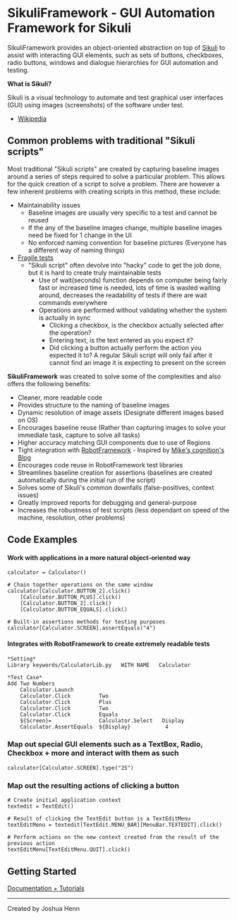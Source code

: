 SikuliFramework - GUI Automation Framework for Sikuli
================

SikuliFramework provides an object-oriented abstraction on top of [Sikuli](http://www.sikuli.org) to assist with interacting GUI elements, such as sets of buttons, checkboxes, radio buttons, windows and dialogue hierarchies for GUI automation and testing.  

**What is Sikuli?**

Sikuli is a visual technology to automate and test graphical user interfaces (GUI) using images (screenshots) of the software under test.
- [Wikipedia](http://en.wikipedia.org/wiki/Sikuli)

## Common problems with traditional "Sikuli scripts"

Most traditional "Sikuli scripts" are created by capturing baseline images around a series of steps required to solve a particular problem.  This allows for the quick creation of a script to solve a problem.  There are however a few inherent problems with creating scripts in this method, these include:

  - Maintainability issues
     - Baseline images are usually very specific to a test and cannot be reused
     - If the any of the baseline images change, multiple baseline images need be fixed for 1 change in the UI 
     - No enforced naming convention for baseline pictures (Everyone has a different way of naming things)
  - [Fragile tests](http://xunitpatterns.com/Fragile%20Test.html)
     - "Sikuli script" often devolve into "hacky" code to get the job done, but it is hard to create truly maintainable tests
        - Use of wait(seconds) function depends on computer being fairly fast or increased time is needed, lots of time is wasted waiting around, decreases the readability of tests if there are wait commands everywhere
        - Operations are performed without validating whether the system is actually in sync
            - Clicking a checkbox, is the checkbox actually selected after the operation?
            - Entering text, is the text entered as you expect it?
            - Did clicking a button actually perform the action you expected it to? A regular Sikuli script will only fail after it cannot find an image it is expecting to present on the screen

**SikuliFramework** was created to solve some of the complexities and also offers the following benefits:

 - Cleaner, more readable code
 - Provides structure to the naming of baseline images
 - Dynamic resolution of image assets (Designate different images based on OS)
 - Encourages baseline reuse (Rather than capturing images to solve your immediate task, capture to solve all tasks)
 - Higher accuracy matching GUI components due to use of Regions
 - Tight integration with [RobotFramework](http://code.google.com/p/robotframework/) - Inspired by [Mike's cognition's Blog](http://blog.mykhailo.com/2011/02/how-to-sikuli-and-robot-framework.html) 
 - Encourages code reuse in RobotFramework test libraries
 - Streamlines baseline creation for assertions (baselines are created automatically during the initial run of the script)
 - Solves some of Sikuli's common downfalls (false-positives, context issues)
 - Greatly improved reports for debugging and general-purpose
 - Increases the robustness of test scripts (less dependant on speed of the machine, resolution, other problems)

## Code Examples

#### Work with applications in a more natural object-oriented way

    calculator = Calculator()

    # Chain together operations on the same window 
    calculator[Calculator.BUTTON_2].click()
        [Calculator.BUTTON_PLUS].click()
        [Calculator.BUTTON_2].click() 
        [Calculator.BUTTON_EQUALS].click()
        
    # Built-in assertions methods for testing purposes
    calculator[Calculator.SCREEN].assertEquals("4")

#### Integrates with RobotFramework to create extremely readable tests

    *Setting*
    Library	keywords/CalculatorLib.py	WITH NAME	Calculator

    *Test Case*
    Add Two Numbers
        Calculator.Launch
        Calculator.Click         Two
        Calculator.Click         Plus
        Calculator.Click         Two
        Calculator.Click         Equals
        ${Screen}=               Calculator.Select   Display
		Calculator.AssertEquals	 ${Display}           4

### Map out special GUI elements such as a TextBox, Radio, Checkbox + more and interact with them as such

    calculator[Calculator.SCREEN].type("25")
    
### Map out the resulting actions of clicking a button
    
    # Create initial application context
    textedit = TextEdit()
    
    # Result of clicking the TextEdit button is a TextEditMenu
    textEditMenu = textedit[TextEdit.MENU_BAR][MenuBar.TEXTEDIT].click()
    
    # Perform actions on the new context created from the result of the previous action
    textEditMenu[TextEditMenu.QUIT].click()

## Getting Started

[Documentation + Tutorials](https://github.com/smysnk/sikuli-framework/wiki)
 
--------------------------------------

Created by Joshua Henn
    
    
    
